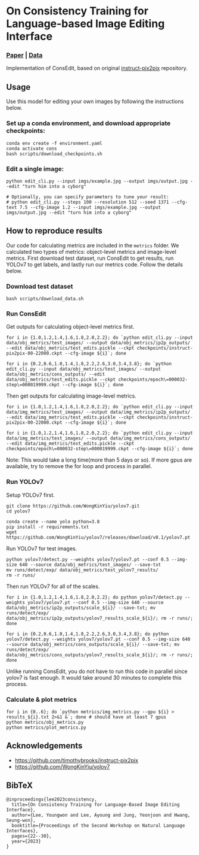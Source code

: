 # On Consistency Training for Language-based Image Editing Interface
### [Paper](https://aclanthology.org/2023.nlint-1.2/) | [Data](https://drive.google.com/drive/folders/1oJqr35z07-la_9188SHQpkAs6L8PqA6H?usp=sharing)

Implementation of ConsEdit, based on original [instruct-pix2pix](https://github.com/timothybrooks/instruct-pix2pix) repository.

## Usage

Use this model for editing your own images by following the instructions below.

### Set up a conda environment, and download appropriate checkpoints:
```
conda env create -f environment.yaml
conda activate cons
bash scripts/download_checkpoints.sh
```

### Edit a single image:
```
python edit_cli.py --input imgs/example.jpg --output imgs/output.jpg --edit "turn him into a cyborg"

# Optionally, you can specify parameters to tune your result:
# python edit_cli.py --steps 100 --resolution 512 --seed 1371 --cfg-text 7.5 --cfg-image 1.2 --input imgs/example.jpg --output imgs/output.jpg --edit "turn him into a cyborg"
```

## How to reproduce results

Our code for calculating metrics are included in the `metrics` folder. We calculated two types of metrics: object-level metrics and image-level metrics. First download test dataset, run ConsEdit to get results, run YOLOv7 to get labels, and lastly run our metrics code. Follow the details below.

### Download test dataset

```
bash scripts/download_data.sh
```

### Run ConsEdit

Get outputs for calculating object-level metrics first.
```
for i in {1.0,1.2,1.4,1.6,1.8,2.0,2.2}; do `python edit_cli.py --input data/obj_metrics/test_images/ --output data/obj_metrics/ip2p_outputs/ --edit data/obj_metrics/test_edits.pickle --ckpt checkpoints/instruct-pix2pix-00-22000.ckpt --cfg-image ${i}`; done

for i in {0.2,0.6,1.0,1.4,1.8,2.2,2.6,3.0,3.4,3.8}; do `python edit_cli.py --input data/obj_metrics/test_images/ --output data/obj_metrics/cons_outputs/ --edit data/obj_metrics/test_edits.pickle --ckpt checkpoints/epoch\=000032-step\=000019999.ckpt --cfg-image ${i}`; done
```

Then get outputs for calculating image-level metrics.
```
for i in {1.0,1.2,1.4,1.6,1.8,2.0,2.2}; do `python edit_cli.py --input data/img_metrics/test_images/ --output data/img_metrics/ip2p_outputs/ --edit data/img_metrics/test_edits.pickle --ckpt checkpoints/instruct-pix2pix-00-22000.ckpt --cfg-image ${i}`; done

for i in {1.0,1.2,1.4,1.6,1.8,2.0,2.2}; do `python edit_cli.py --input data/img_metrics/test_images/ --output data/img_metrics/cons_outputs/ --edit data/img_metrics/test_edits.pickle --ckpt checkpoints/epoch\=000032-step\=000019999.ckpt --cfg-image ${i}`; done
```

Note: This would take a long time(more than 5 days or so). If more gpus are available, try to remove the for loop and process in parallel.

### Run YOLOv7

Setup YOLOv7 first.
```
git clone https://github.com/WongKinYiu/yolov7.git
cd yolov7

conda create --name yolo python=3.8
pip install -r requirements.txt
wget https://github.com/WongKinYiu/yolov7/releases/download/v0.1/yolov7.pt
```

Run YOLOv7 for test images.

```
python yolov7/detect.py --weights yolov7/yolov7.pt --conf 0.5 --img-size 640 --source data/obj_metrics/test_images/ --save-txt
mv runs/detect/exp/ data/obj_metrics/test_yolov7_results/
rm -r runs/
```

Then run YOLOv7 for all of the scales.
```
for i in {1.0,1.2,1.4,1.6,1.8,2.0,2.2}; do python yolov7/detect.py --weights yolov7/yolov7.pt --conf 0.5 --img-size 640 --source data/obj_metrics/ip2p_outputs/scale_${i}/ --save-txt; mv runs/detect/exp/ data/obj_metrics/ip2p_outputs/yolov7_results_scale_${i}/; rm -r runs/; done

for i in {0.2,0.6,1.0,1.4,1.8,2.2,2.6,3.0,3.4,3.8}; do python yolov7/detect.py --weights yolov7/yolov7.pt --conf 0.5 --img-size 640 --source data/obj_metrics/cons_outputs/scale_${i}/ --save-txt; mv runs/detect/exp/ data/obj_metrics/cons_outputs/yolov7_results_scale_${i}/; rm -r runs/; done
```

Unlike running ConsEdit, you do not have to run this code in parallel since yolov7 is fast enough. It would take around 30 minutes to complete this process.

### Calculate & plot metrics

```
for i in {0..6}; do `python metrics/img_metrics.py --gpu ${i} > results_${i}.txt 2>&1 &`; done # should have at least 7 gpus
python metrics/obj_metrics.py
python metrics/plot_metrics.py
```

## Acknowledgements

- https://github.com/timothybrooks/instruct-pix2pix
- https://github.com/WongKinYiu/yolov7

## BibTeX

```
@inproceedings{lee2023consistency,
  title={On Consistency Training for Language-Based Image Editing Interface},
  author={Lee, Youngwon and Lee, Ayoung and Jung, Yeonjoon and Hwang, Seung-won},
  booktitle={Proceedings of the Second Workshop on Natural Language Interfaces},
  pages={22--30},
  year={2023}
}
```
